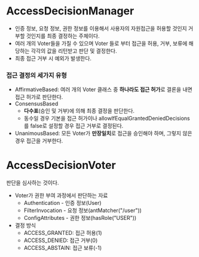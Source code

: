 # AccessDecisionManager

- 인증 정보, 요청 정보, 권한 정보를 이용해서 사용자의 자원접근을 허용할 것인지 거부할 것인지를 최종 결정하는 주체이다.
- 여러 개의 Voter들을 가질 수 있으며 Voter 들로 부터 접근을 허용, 거부, 보류에 해당하는 각각의 값을 리턴받고 판단 및 결정한다.
- 최종 접근 거부 시 예외가 발생한다.

### 접근 결정의 세가지 유형

- AffirmativeBased: 여러 개의 Voter 클래스 중 **하나라도 접근 허가**로 결론을 내면 접근 허가로 판단한다.
- ConsensusBased
	- **다수표**(승인 및 거부)에 의해 최종 결정을 판단한다.
	- 동수일 경우 기본을 접근 허가이나 allowIfEqualGrantedDeniedDecisions를 false로 설정할 경우 접근 거부로 결정된다.
- UnanimousBased: 모든 Voter가 **만장일치**로 접근을 승인해야 하며, 그렇지 않은 경우 접근을 거부한다.

# AccessDecisionVoter

판단을 심사하는 것이다.

- Voter가 권한 부여 과정에서 판단하는 자료
	- Authentication - 인증 정보(User)
	- FilterInvocation - 요청 정보(antMatcher("/user"))
	- ConfigAttributes - 권한 정보(hasRole("USER"))
- 결정 방식
	- ACCESS_GRANTED: 접근 허용(1)
	- ACCESS_DENIED: 접근 거부(0)
	- ACCESS_ABSTAIN: 접근 보류(-1)